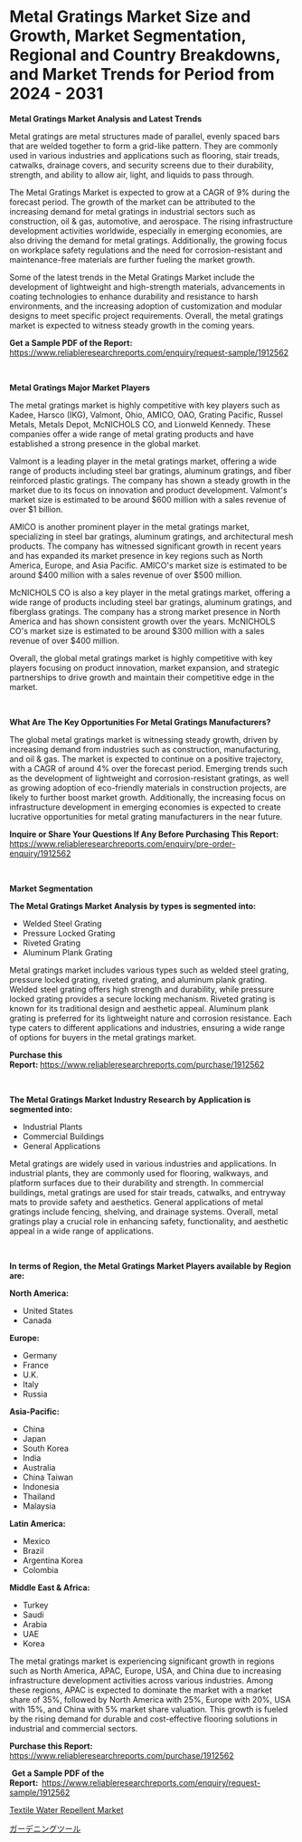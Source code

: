 <p><h1>Metal Gratings Market Size and Growth, Market Segmentation, Regional and Country Breakdowns, and Market Trends for Period from 2024 -  2031</h1></p><p><strong>Metal Gratings Market Analysis and Latest Trends</strong></p>
<p><p>Metal gratings are metal structures made of parallel, evenly spaced bars that are welded together to form a grid-like pattern. They are commonly used in various industries and applications such as flooring, stair treads, catwalks, drainage covers, and security screens due to their durability, strength, and ability to allow air, light, and liquids to pass through.</p><p>The Metal Gratings Market is expected to grow at a CAGR of 9% during the forecast period. The growth of the market can be attributed to the increasing demand for metal gratings in industrial sectors such as construction, oil & gas, automotive, and aerospace. The rising infrastructure development activities worldwide, especially in emerging economies, are also driving the demand for metal gratings. Additionally, the growing focus on workplace safety regulations and the need for corrosion-resistant and maintenance-free materials are further fueling the market growth.</p><p>Some of the latest trends in the Metal Gratings Market include the development of lightweight and high-strength materials, advancements in coating technologies to enhance durability and resistance to harsh environments, and the increasing adoption of customization and modular designs to meet specific project requirements. Overall, the metal gratings market is expected to witness steady growth in the coming years.</p></p>
<p><strong>Get a Sample PDF of the Report:&nbsp;</strong> <a href="https://www.reliableresearchreports.com/enquiry/request-sample/1912562">https://www.reliableresearchreports.com/enquiry/request-sample/1912562</a></p>
<p>&nbsp;</p>
<p><strong>Metal Gratings Major Market Players</strong></p>
<p><p>The metal gratings market is highly competitive with key players such as Kadee, Harsco (IKG), Valmont, Ohio, AMICO, OAO, Grating Pacific, Russel Metals, Metals Depot, McNICHOLS CO, and Lionweld Kennedy. These companies offer a wide range of metal grating products and have established a strong presence in the global market.</p><p>Valmont is a leading player in the metal gratings market, offering a wide range of products including steel bar gratings, aluminum gratings, and fiber reinforced plastic gratings. The company has shown a steady growth in the market due to its focus on innovation and product development. Valmont's market size is estimated to be around $600 million with a sales revenue of over $1 billion.</p><p>AMICO is another prominent player in the metal gratings market, specializing in steel bar gratings, aluminum gratings, and architectural mesh products. The company has witnessed significant growth in recent years and has expanded its market presence in key regions such as North America, Europe, and Asia Pacific. AMICO's market size is estimated to be around $400 million with a sales revenue of over $500 million.</p><p>McNICHOLS CO is also a key player in the metal gratings market, offering a wide range of products including steel bar gratings, aluminum gratings, and fiberglass gratings. The company has a strong market presence in North America and has shown consistent growth over the years. McNICHOLS CO's market size is estimated to be around $300 million with a sales revenue of over $400 million.</p><p>Overall, the global metal gratings market is highly competitive with key players focusing on product innovation, market expansion, and strategic partnerships to drive growth and maintain their competitive edge in the market.</p></p>
<p>&nbsp;</p>
<p><strong>What Are The Key Opportunities For Metal Gratings Manufacturers?</strong></p>
<p><p>The global metal gratings market is witnessing steady growth, driven by increasing demand from industries such as construction, manufacturing, and oil & gas. The market is expected to continue on a positive trajectory, with a CAGR of around 4% over the forecast period. Emerging trends such as the development of lightweight and corrosion-resistant gratings, as well as growing adoption of eco-friendly materials in construction projects, are likely to further boost market growth. Additionally, the increasing focus on infrastructure development in emerging economies is expected to create lucrative opportunities for metal grating manufacturers in the near future.</p></p>
<p><strong>Inquire or Share Your Questions If Any Before Purchasing This Report:</strong> <a href="https://www.reliableresearchreports.com/enquiry/pre-order-enquiry/1912562">https://www.reliableresearchreports.com/enquiry/pre-order-enquiry/1912562</a></p>
<p>&nbsp;</p>
<p><strong>Market Segmentation</strong></p>
<p><strong>The Metal Gratings Market Analysis by types is segmented into:</strong></p>
<p><ul><li>Welded Steel Grating</li><li>Pressure Locked Grating</li><li>Riveted Grating</li><li>Aluminum Plank Grating</li></ul></p>
<p><p>Metal gratings market includes various types such as welded steel grating, pressure locked grating, riveted grating, and aluminum plank grating. Welded steel grating offers high strength and durability, while pressure locked grating provides a secure locking mechanism. Riveted grating is known for its traditional design and aesthetic appeal. Aluminum plank grating is preferred for its lightweight nature and corrosion resistance. Each type caters to different applications and industries, ensuring a wide range of options for buyers in the metal gratings market.</p></p>
<p><strong>Purchase this Report:&nbsp;</strong><a href="https://www.reliableresearchreports.com/purchase/1912562">https://www.reliableresearchreports.com/purchase/1912562</a></p>
<p>&nbsp;</p>
<p><strong>The Metal Gratings Market Industry Research by Application is segmented into:</strong></p>
<p><ul><li>Industrial Plants</li><li>Commercial Buildings</li><li>General Applications</li></ul></p>
<p><p>Metal gratings are widely used in various industries and applications. In industrial plants, they are commonly used for flooring, walkways, and platform surfaces due to their durability and strength. In commercial buildings, metal gratings are used for stair treads, catwalks, and entryway mats to provide safety and aesthetics. General applications of metal gratings include fencing, shelving, and drainage systems. Overall, metal gratings play a crucial role in enhancing safety, functionality, and aesthetic appeal in a wide range of applications.</p></p>
<p>&nbsp;</p>
<p><strong>In terms of Region, the Metal Gratings Market Players available by Region are:</strong></p>
<p>
    <p> <strong> North America: </strong>
        <ul>
            <li>United States</li>
            <li>Canada</li>
        </ul>
        </p> 
    <p> <strong> Europe: </strong>
        <ul>
            <li>Germany</li>
            <li>France</li>
            <li>U.K.</li>
            <li>Italy</li>
            <li>Russia</li>
        </ul>
        </p> 
    <p> <strong> Asia-Pacific: </strong>
        <ul>
            <li>China</li>
            <li>Japan</li>
            <li>South Korea</li>
            <li>India</li>
            <li>Australia</li>
            <li>China Taiwan</li>
            <li>Indonesia</li>
            <li>Thailand</li>
            <li>Malaysia</li>
        </ul>
        </p> 
    <p> <strong> Latin America: </strong>
        <ul>
            <li>Mexico</li>
            <li>Brazil</li>
            <li>Argentina Korea</li>
            <li>Colombia</li>
        </ul>
        </p> 
    <p> <strong> Middle East & Africa: </strong>
        <ul>
            <li>Turkey</li>
            <li>Saudi</li>
            <li>Arabia</li>
            <li>UAE</li>
            <li>Korea</li>
        </ul>
    </p>
    </p>
<p><p>The metal gratings market is experiencing significant growth in regions such as North America, APAC, Europe, USA, and China due to increasing infrastructure development activities across various industries. Among these regions, APAC is expected to dominate the market with a market share of 35%, followed by North America with 25%, Europe with 20%, USA with 15%, and China with 5% market share valuation. This growth is fueled by the rising demand for durable and cost-effective flooring solutions in industrial and commercial sectors.</p></p>
<p><strong>Purchase this Report: </strong><a href="https://www.reliableresearchreports.com/purchase/1912562">https://www.reliableresearchreports.com/purchase/1912562</a></p>
<p>&nbsp;<strong>Get a Sample PDF of the Report:&nbsp;&nbsp;</strong><a href="https://www.reliableresearchreports.com/enquiry/request-sample/1912562">https://www.reliableresearchreports.com/enquiry/request-sample/1912562</a></p>
<p><strong></strong></p>
<p><p><a href="https://github.com/JameTravis/Market-Research-Report-List-4/blob/main/textile-water-repellent-market.md">Textile Water Repellent Market</a></p><p><a href="https://github.com/mohamedbakry57/Market-Research-Report-List-2/blob/main/8836510194124.md">ガーデニングツール</a></p></p>